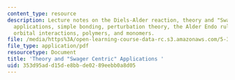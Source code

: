 ```yaml
---
content_type: resource
description: Lecture notes on the Diels-Alder reaction, theory and "Swager Centric"
  applications, simple bonding, perturbation theory, the Alder Endo rule, secondary
  orbital interactions, polymers, and monomers.
file: /media/https%3A/open-learning-course-data-rc.s3.amazonaws.com/5-37-introduction-to-organic-synthesis-laboratory-spring-2009/353d95add15de8bbde0289eebb0a8d05_MIT5_37s09_lec02_Mod7.pdf
file_type: application/pdf
resourcetype: Document
title: 'Theory and "Swager Centric" Applications '
uid: 353d95ad-d15d-e8bb-de02-89eebb0a8d05
---
```

